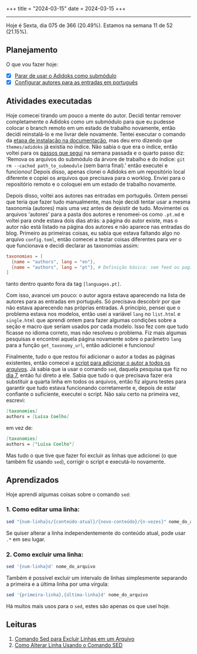 +++
title = "2024-03-15"
date = 2024-03-15
+++

---

Hoje é Sexta, dia 075 de 366 (20.49%). Estamos na semana 11 de 52 (21.15%).

## Planejamento

O que vou fazer hoje:

- [x] [Parar de usar o Adidoks como submódulo](https://github.com/OmnicodeSolutions/worklog-luisa/issues/4)
- [x] [Configurar autores para as entradas em português](https://github.com/OmnicodeSolutions/worklog-luisa/issues/4)

## Atividades executadas

Hoje comecei tirando um pouco a mente do autor. Decidi tentar remover completamente o Adidoks como um submódulo para que eu pudesse colocar o branch remoto em um estado de trabalho novamente, então decidi reinstalá-lo e me livrar dele novamente. Tentei executar o comando da [etapa de instalação na documentação](https://www.getzola.org/themes/adidoks/), mas deu erro dizendo que `themes/adidoks` já existia no índice. Não sabia o que era o índice, então voltei para os [passos que segui](https://stackoverflow.com/questions/1260748/how-do-i-remove-a-submodule#:~:text=Older%20community%20wiki,rm%20%2Drf%20path_to_submodule) na semana passada e o quarto passo diz: 'Remova os arquivos do submódulo da árvore de trabalho e do índice: `git rm --cached path_to_submodule` (sem barra final).' então executei e funcionou! Depois disso, apenas clonei o Adidoks em um repositório local diferente e copiei os arquivos que precisava para o worklog. Enviei para o repositório remoto e o coloquei em um estado de trabalho novamente.

Depois disso, voltei aos autores nas entradas em português. Ontem pensei que teria que fazer tudo manualmente, mas hoje decidi tentar usar a mesma taxonomia (autores) mais uma vez antes de desistir de tudo. Movimentei os arquivos 'autores' para a pasta dos autores e renomeei-os como `.pt.md` e voltei para onde estava dois dias atrás: a página do autor existe, mas o autor não está listado na página dos autores e não aparece nas entradas do blog. Primeiro as primeiras coisas, eu sabia que estava faltando algo no arquivo `config.toml`, então comecei a testar coisas diferentes para ver o que funcionava e decidi declarar as taxonomias assim:

```toml
taxonomies = [
  {name = "authors", lang = "en"},
  {name = "authors", lang = "pt"}, # Definição básica: sem feed ou paginação
]
```

tanto dentro quanto fora da tag `[languages.pt]`.

Com isso, avancei um pouco: o autor agora estava aparecendo na lista de autores para as entradas em português. Só precisava descobrir por que não estava aparecendo nas próprias entradas. A princípio, pensei que o problema estava nos modelos, então usei a variável `lang` no `list.html` e `single.html` que aprendi ontem para fazer algumas condições sobre a seção e macro que seriam usados por cada modelo. Isso fez com que tudo ficasse no idioma correto, mas não resolveu o problema. Fiz mais algumas pesquisas e encontrei aquela página novamente sobre o parâmetro `lang` para a função `get_taxonomy_url`, então adicionei e funcionou!

Finalmente, tudo o que restou foi adicionar o autor a todas as páginas existentes, então comecei a [script para adicionar o autor a todos os arquivos](https://github.com/OmnicodeSolutions/worklog-luisa/blob/feat/install_theme/add-author.sh). Já sabia que ia usar o comando `sed`, daquela pesquisa que fiz no [dia 7](https://omnicode.com.br/worklog-luisa/pt/blog/2024-03-07/), então fui direto a ele. Sabia que tudo o que precisava fazer era substituir a quarta linha em todos os arquivos, então fiz alguns testes para garantir que tudo estava funcionando corretamente e, depois de estar confiante o suficiente, executei o script. Não saiu certo na primeira vez, escrevi:

```md
[taxonomies]
authors = [Luísa Coelho]
```

em vez de:

```md
[taxonomies]
authors = ["Luísa Coelho"]
```

Mas tudo o que tive que fazer foi excluir as linhas que adicionei (o que também fiz usando `sed`), corrigir o script e executá-lo novamente.

## Aprendizados

Hoje aprendi algumas coisas sobre o comando `sed`:

### 1. Como editar uma linha:

```bash
sed "{num-linha}s/{conteúdo-atual}/{novo-conteúdo}/{n-vezes}" nome_do_arquivo
```

Se quiser alterar a linha independentemente do conteúdo atual, pode usar `.*` em seu lugar.

### 2. Como excluir uma linha:

```bash
sed '{num-linha}d' nome_do_arquivo
```

Também é possível excluir um intervalo de linhas simplesmente separando a primeira e a última linha por uma vírgula:

```bash
sed '{primeira-linha},{última-linha}d' nome_do_arquivo
```

Há muitos mais usos para o `sed`, estes são apenas os que usei hoje.

## Leituras

1. [Comando Sed para Excluir Linhas em um Arquivo](https://tecadmin.net/sed-command-to-delete-line-in-file/)
2. [Como Alterar Linha Usando o Comando SED](https://www.ibm.com/support/pages/how-change-line-using-sed-command)
